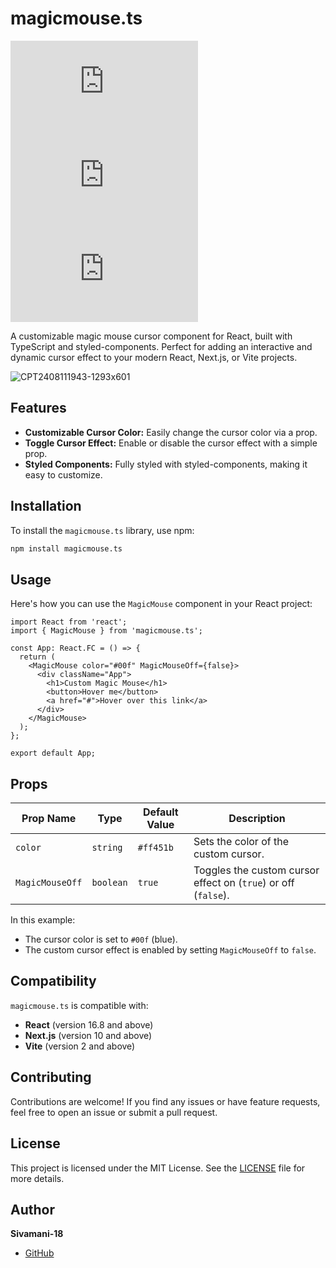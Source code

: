 # magicmouse.ts

![npm](https://img.shields.io/npm/v/magicmouse.ts) ![license](https://img.shields.io/npm/l/magicmouse.ts) ![npm downloads](https://img.shields.io/npm/dw/magicmouse.ts)

A customizable magic mouse cursor component for React, built with TypeScript and styled-components. Perfect for adding an interactive and dynamic cursor effect to your modern React, Next.js, or Vite projects.

![CPT2408111943-1293x601](https://github.com/user-attachments/assets/3a9d795a-f850-4348-bab4-4d88b1167a5e)

## Features

- **Customizable Cursor Color:** Easily change the cursor color via a prop.
- **Toggle Cursor Effect:** Enable or disable the cursor effect with a simple prop.
- **Styled Components:** Fully styled with styled-components, making it easy to customize.

## Installation

To install the `magicmouse.ts` library, use npm:

```bash
npm install magicmouse.ts
```

## Usage

Here's how you can use the `MagicMouse` component in your React project:

```tsx
import React from 'react';
import { MagicMouse } from 'magicmouse.ts';

const App: React.FC = () => {
  return (
    <MagicMouse color="#00f" MagicMouseOff={false}>
      <div className="App">
        <h1>Custom Magic Mouse</h1>
        <button>Hover me</button>
        <a href="#">Hover over this link</a>
      </div>
    </MagicMouse>
  );
};

export default App;
```

## Props

| Prop Name       | Type      | Default Value | Description                                             |
| --------------- | --------- | ------------- | ------------------------------------------------------- |
| `color`         | `string`  | `#ff451b`     | Sets the color of the custom cursor.                    |
| `MagicMouseOff` | `boolean` | `true`        | Toggles the custom cursor effect on (`true`) or off (`false`). |



In this example:
- The cursor color is set to `#00f` (blue).
- The custom cursor effect is enabled by setting `MagicMouseOff` to `false`.

## Compatibility

`magicmouse.ts` is compatible with:

- **React** (version 16.8 and above)
- **Next.js** (version 10 and above)
- **Vite** (version 2 and above)

## Contributing

Contributions are welcome! If you find any issues or have feature requests, feel free to open an issue or submit a pull request.

## License

This project is licensed under the MIT License. See the [LICENSE](LICENSE) file for more details.

## Author

**Sivamani-18**

- [GitHub](https://github.com/Sivamani-18)
